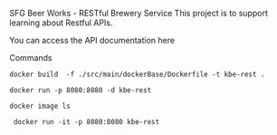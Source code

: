 SFG Beer Works - RESTful Brewery Service
This project is to support learning about Restful APIs.

You can access the API documentation here

Commands

`docker build  -f ./src/main/dockerBase/Dockerfile -t kbe-rest .`

`docker run -p 8080:8080 -d kbe-rest`

`docker image ls`

` docker run -it -p 8080:8080 kbe-rest`